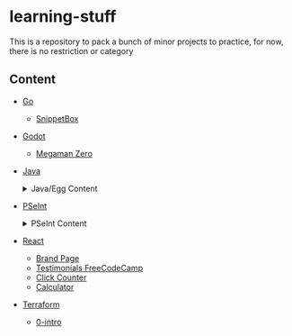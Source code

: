 # learning-stuff

This is a repository to pack a bunch of minor projects to practice, for now, there is no restriction or category

## Content

- [Go](go)
  - [SnippetBox](go/snippetbox)
- [Godot](godot)
  - [Megaman Zero](godot/megaman-zero)
- [Java](java)

  <details>
    <summary>Java/Egg Content</summary>

    - [Primeros pasos con Java](java/egg/primeros-pasos-con-java)
    - [Clase Scanner y Operadores](java/egg/clase-scanner-y-operadores)

  </details>

- [PSeInt](pseint)

  <details>
    <summary>PSeInt Content</summary>

    - [Primeros Algoritmos](pseint/primeros-algoritmos)
    - [¡Manos a la obra!](pseint/manos-a-la-obra)
    - [Ejercicios Complementarios 1](pseint/ejercicios-complementarios-1)
    - [Condicional Simple](pseint/condicional-simple)
    - [Condicional Doble](pseint/condicional-doble)
    - [Ejercicios Complementarios 2](pseint/ejercicios-complementarios-2)
    - [Condicional Múltiple](pseint/condicional-multiple)
    - [Condicionales anidados](pseint/condicionales-anidados)
    - [Ejercicios Complementarios 3](pseint/ejercicios-complementarios-3)
    - [Estructura Mientras](pseint/estructura-mientras)
    - [Estructura Repetir-Mientras](pseint/estructura-repetir-mientras)
    - [Ejercicios Complementarios 4](pseint/ejercicios-complementarios-4)
    - [Esctructura Para](pseint/estructura-para)
    - [Estructuras Anidadas 2.0](pseint/estructura-anidadas-2.0)
    - [Ejercicios Complementarios 5](pseint/ejercicios-complementarios-5)
    - [Desafíos integradores 1](pseint/desafios-integradores-1)
    - [Introducción a Funciones](pseint/introduccion-a-funciones)
    - [Ejercicios Complementarios 6](pseint/ejercicios-complementarios-6)
    - [Introducción a Procedimientos](pseint/introduccion-a-procedimientos)
    - [Recursividad](pseint/recursividad)
    - [Ejercicios Complementarios 7](pseint/ejercicios-complementarios-7)
    - [Desafíos integradores 2](pseint/desafios-integradores-2)
    - [Introducción a Arreglos unidimensionales: Vectores](pseint/introduccion-a-arreglos-unidimensionales)
    - [Ejercicios Complementarios 8](pseint/ejercicios-complementarios-8)
    - [Práctica Avanzada Vectores: Ejercicios Prácticos](pseint/ejercicios-practicos-1)
    - [Ejercicios Complementarios 9](pseint/ejercicios-complementarios-9)
    - [Introducción a Arreglos bidimensionales: Matrices](pseint/introduccion-a-arreglos-bidimensionales)
    - [Ejercicios Complementarios 10](pseint/ejercicios-complementarios-10)
    - [Práctica Avanzada matrices: Ejercicios Prácticos](pseint/ejercicios-practicos-2)
    - [Ejercicios Complementarios 11](pseint/ejercicios-complementarios-11)
    - [Desafíos integradores 3](pseint/desafios-integradores-3)
    - [Trabajando con una frase](pseint/trabajando-con-una-frase)
    - [Ejercicios Complementarios 12](pseint/ejercicios-complementarios-12)

  </details>
- [React](react)
  - [Brand Page](react/band-page)
  - [Testimonials FreeCodeCamp](react/testimonials-freecodecamp)
  - [Click Counter](react/click-counter)
  - [Calculator](react/calculator)
- [Terraform](terraform)
  - [0-intro](terraform/0-basics)
